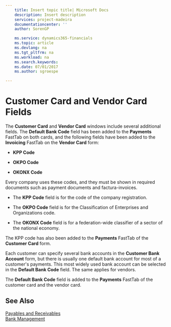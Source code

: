 ```yaml
---
    title: Insert topic title| Microsoft Docs
    description: Insert description
    services: project-madeira
    documentationcenter: ''
    author: SorenGP

    ms.service: dynamics365-financials
    ms.topic: article
    ms.devlang: na
    ms.tgt_pltfrm: na
    ms.workload: na
    ms.search.keywords:
    ms.date: 07/01/2017
    ms.author: sgroespe

---
```

# Customer Card and Vendor Card Fields
The **Customer Card** and **Vendor Card** windows include several additional fields. The **Default Bank Code** field has been added to the **Payments** FastTab on both cards, and the following fields have been added to the **Invoicing** FastTab on the **Vendor Card** form:  
  
-   **KPP Code**  
  
-   **OKPO Code**  
  
-   **OKONX Code**  
  
 Every company uses these codes, and they must be shown in required documents such as payment documents and factura-invoices.  
  
-   The **KPP Code** field is for the code of the company registration.  
  
-   The **OKPO Code** field is for the Classification of Enterprises and Organizations code.  
  
-   The **OKONX Code** field is for a federation-wide classifier of a sector of the national economy.  
  
 The KPP code has also been added to the **Payments** FastTab of the **Customer Card** form.  
  
 Each customer can specify several bank accounts in the **Customer Bank Account** form, but there is usually one default bank account for most of a customer's payments. This most widely used bank account can be selected in the **Default Bank Code** field. The same applies for vendors.  
  
 The **Default Bank Code** field is added to the **Payments** FastTab of the customer card and the vendor card.  
  
## See Also  
 [Payables and Receivables](../payables-and-receivables.md)   
 [Bank Management](../bank-management.md)